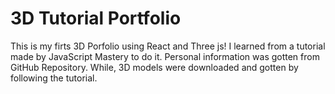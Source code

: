 # 3D Tutorial Portfolio

This is my firts 3D Porfolio using React and Three js! 
I learned from a tutorial made by JavaScript Mastery to do it. 
Personal information was gotten from GitHub Repository. While, 3D models were downloaded and gotten by following the tutorial.
